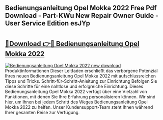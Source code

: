 ## Bedienungsanleitung Opel Mokka 2022 Free Pdf Download - Part-KWu New Repair Owner Guide - User Service Edition esJYp

# <h2><a href="http://df4f7ah.blite.top/?on=Bedienungsanleitung+Opel+Mokka+2022">🔗Download 👉🔴 Bedienungsanleitung Opel Mokka 2022</a></h2>

[![Bedienungsanleitung Opel Mokka 2022 new download](https://i.imgur.com/lujVjoI.png)](http://df4f7ah.blite.top/?on=Bedienungsanleitung+Opel+Mokka+2022)
Produktinformationen Dieser Leitfaden erschließt das verborgene Potenzial Ihres neuen Bedienungsanleitung Opel Mokka 2022 mit aufschlussreichen Tipps und Tricks. Schritt-für-Schritt-Anleitung zur Einrichtung Befolgen Sie diese Schritte für eine nahtlose und erfolgreiche Einrichtung. Dieses Bedienungsanleitung Opel Mokka 2022 verfügt über eine Vielzahl von Funktionen, mit denen Sie Ihre Erfahrung personalisieren können. Wir sind hier, um Ihnen bei jedem Schritt des Weges Bedienungsanleitung Opel Mokka 2022 zu helfen. Unser Kundensupport-Team steht Ihnen während Ihrer gesamten Reise zur Verfügung.
